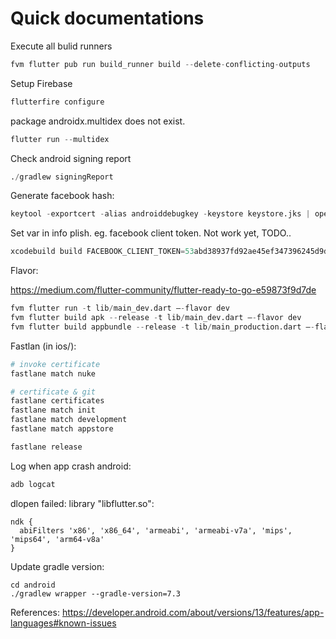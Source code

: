 # Quick documentations

Execute all bulid runners
```s
fvm flutter pub run build_runner build --delete-conflicting-outputs
```

Setup Firebase
```s
flutterfire configure
```

package androidx.multidex does not exist.
```s
flutter run --multidex
```

Check android signing report
```s
./gradlew signingReport
```

Generate facebook hash:
```s
keytool -exportcert -alias androiddebugkey -keystore keystore.jks | openssl sha1 -binary | openssl base64
```

Set var in info plish. eg. facebook client token. Not work yet, TODO..
```s
xcodebuild build FACEBOOK_CLIENT_TOKEN=53abd38937fd92ae45ef347396245d9d -project ios/Runner.xcodeproj -target Runner -sdk iphonesimulator
```

Flavor:

https://medium.com/flutter-community/flutter-ready-to-go-e59873f9d7de
```s
fvm flutter run -t lib/main_dev.dart –-flavor dev
fvm flutter build apk --release -t lib/main_dev.dart –-flavor dev 
fvm flutter build appbundle --release -t lib/main_production.dart –-flavor production 
```

Fastlan (in ios/):
```s
# invoke certificate
fastlane match nuke

# certificate & git
fastlane certificates
fastlane match init
fastlane match development
fastlane match appstore

fastlane release
```


Log when app crash android:
```s
adb logcat
```

dlopen failed: library "libflutter.so":
```
ndk {
  abiFilters 'x86', 'x86_64', 'armeabi', 'armeabi-v7a', 'mips', 'mips64', 'arm64-v8a'
}
```

Update gradle version:
```
cd android
./gradlew wrapper --gradle-version=7.3
```

References:
https://developer.android.com/about/versions/13/features/app-languages#known-issues